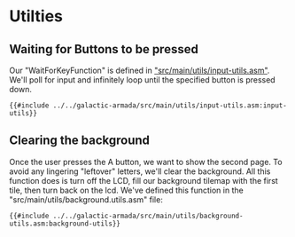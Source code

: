 # Utilties


## Waiting for Buttons to be pressed

Our "WaitForKeyFunction" is defined in [ "src/main/utils/input-utils.asm"](https://github.com/gbdev/gb-asm-tutorial/blob/master/galactic-armada/src/main/utils/input-utils.asm). We'll poll for input and infinitely loop until the specified button is pressed down.

```rgbasm,linenos,start={{#line_no_of "" ../../galactic-armada/src/main/utils/input-utils.asm:input-utils}}
{{#include ../../galactic-armada/src/main/utils/input-utils.asm:input-utils}}
```

## Clearing the background 

Once the user presses the A button, we want to show the second page. To avoid any lingering "leftover" letters, we'll clear the background. All this function does is turn off the LCD, fill our background tilemap with the first tile, then turn back on the lcd. We've defined this function in the "src/main/utils/background.utils.asm" file:

```rgbasm,linenos,start={{#line_no_of "" ../../galactic-armada/src/main/utils/background-utils.asm:background-utils}}
{{#include ../../galactic-armada/src/main/utils/background-utils.asm:background-utils}}
```